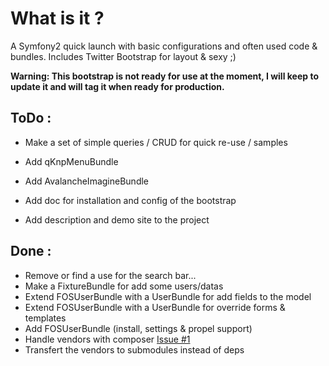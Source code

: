 What is it ?
============
A Symfony2 quick launch with basic configurations and often used code & bundles. Includes Twitter Bootstrap for layout & sexy ;)

**Warning: This bootstrap is not ready for use at the moment, I will keep to update it and will tag it when ready for production.**

ToDo :
-----

* Make a set of simple queries / CRUD for quick re-use / samples

* Add qKnpMenuBundle
* Add AvalancheImagineBundle
* Add doc for installation and config of the bootstrap
* Add description and demo site to the project

Done :
-----

* Remove or find a use for the search bar...
* Make a FixtureBundle for add some users/datas
* Extend FOSUserBundle with a UserBundle for add fields to the model
* Extend FOSUserBundle with a UserBundle for override forms & templates
* Add FOSUserBundle (install, settings & propel support)
* Handle vendors with composer [Issue #1](https://github.com/pixel-cookers/symfony2_bootstrap/issues/1)
* Transfert the vendors to submodules instead of deps